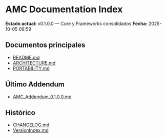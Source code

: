 # AMC Documentation Index
**Estado actual:** v0.1.0.0 — Core y Frameworks consolidados
**Fecha:** 2025-10-05 09:59

## Documentos principales
- [README.md](./00-Core/README.md)
- [ARCHITECTURE.md](./00-Core/ARCHITECTURE.md)
- [PORTABILITY.md](./00-Core/PORTABILITY.md)

## Último Addendum
- [AMC_Addendum_0.1.0.0.md](./00-Core/_Addenda/AMC_Addendum_0.1.0.0.md)

## Histórico
- [CHANGELOG.md](./99-History/CHANGELOG.md)
- [VersionIndex.md](./99-History/VersionIndex.md)
